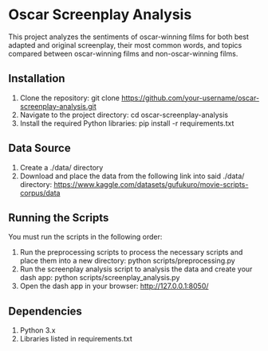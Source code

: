 # Oscar Screenplay Analysis
This project analyzes the sentiments of oscar-winning films for both best adapted and original screenplay, their most common words, and topics compared between oscar-winning films and non-oscar-winning films.

## Installation
1. Clone the repository:
    git clone https://github.com/your-username/oscar-screenplay-analysis.git
2. Navigate to the project directory:
    cd oscar-screenplay-analysis
3. Install the required Python libraries:
    pip install -r requirements.txt

## Data Source
1. Create a ./data/ directory
2. Download and place the data from the following link into said ./data/ directory:
     https://www.kaggle.com/datasets/gufukuro/movie-scripts-corpus/data

## Running the Scripts
You must run the scripts in the following order:
1. Run the preprocessing scripts to process the necessary scripts and place them into a new directory:
    python scripts/preprocessing.py
2. Run the screenplay analysis script to analysis the data and create your dash app:
    python scripts/screenplay_analysis.py
3. Open the dash app in your browser:
    http://127.0.0.1:8050/

## Dependencies
1. Python 3.x
2. Libraries listed in requirements.txt
